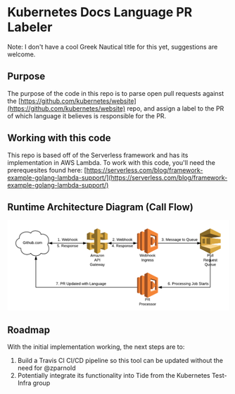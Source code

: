 # Kubernetes Docs Language PR Labeler
Note: I don't have a cool Greek Nautical title for this yet, suggestions are welcome.

## Purpose
The purpose of the code in this repo is to parse open pull requests against
the [https://github.com/kubernetes/website](https://github.com/kubernetes/website) repo, and
assign a label to the PR of which language it believes is responsible for the PR.

## Working with this code
This repo is based off of the Serverless framework and has its implementation in AWS Lambda. To work with this code,
you'll need the prerequesites found here: [https://serverless.com/blog/framework-example-golang-lambda-support/](https://serverless.com/blog/framework-example-golang-lambda-support/)

## Runtime Architecture Diagram (Call Flow)
![Call Flow Diagram](1.png)

## Roadmap
With the initial implementation working, the next steps are to:

1) Build a Travis CI CI/CD pipeline so this tool can be updated without the need for @zparnold
1) Potentially integrate its functionality into Tide from the Kubernetes Test-Infra group
